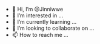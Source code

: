 - 👋 Hi, I’m @Jinniwwe
- 👀 I’m interested in ...
- 🌱 I’m currently learning ...
- 💞️ I’m looking to collaborate on ...
- 📫 How to reach me ...

<!---
Jinniwwe/Jinniwwe is a ✨ special ✨ repository because its `README.md` (this file) appears on your GitHub profile.
You can click the Preview link to take a look at your changes.
--->
